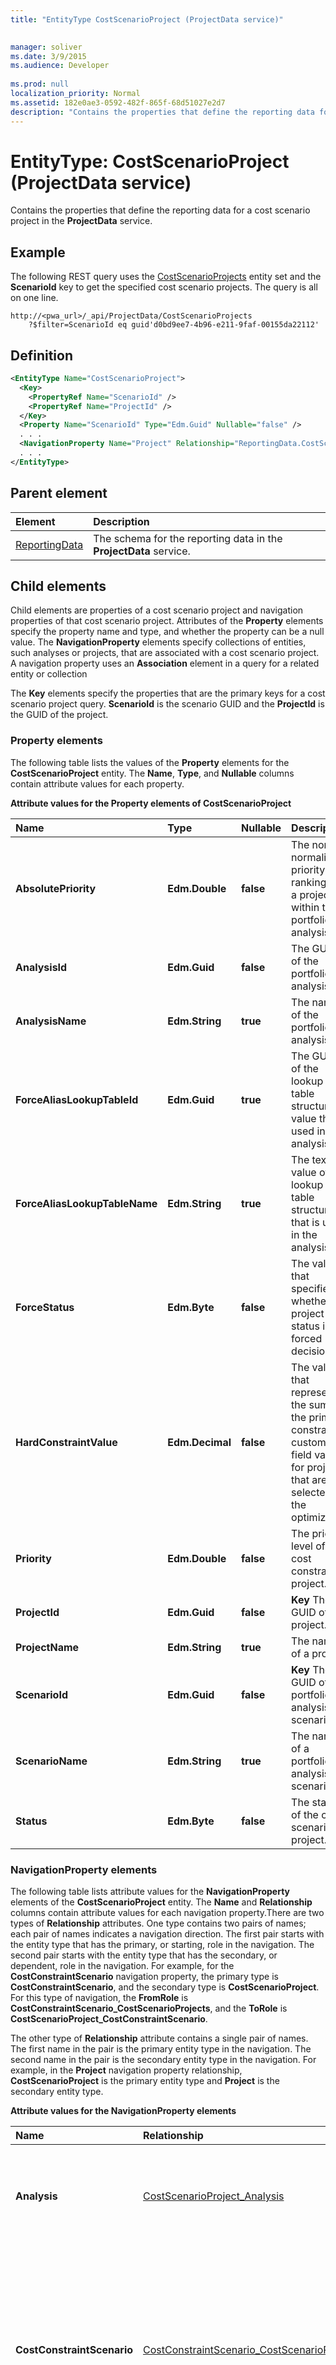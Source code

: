 ```yaml
---
title: "EntityType CostScenarioProject (ProjectData service)"

 
manager: soliver
ms.date: 3/9/2015
ms.audience: Developer
 
ms.prod: null
localization_priority: Normal
ms.assetid: 182e0ae3-0592-482f-865f-68d51027e2d7
description: "Contains the properties that define the reporting data for a cost scenario project in the ProjectData service."
---
```


# EntityType: CostScenarioProject (ProjectData service)

Contains the properties that define the reporting data for a cost scenario project in the **ProjectData** service. 
  
## Example

The following REST query uses the [CostScenarioProjects](entityset-costscenarioprojects-projectdata-service.md) entity set and the **ScenarioId** key to get the specified cost scenario projects. The query is all on one line. 
  
```
http://<pwa_url>/_api/ProjectData/CostScenarioProjects
    ?$filter=ScenarioId eq guid'd0bd9ee7-4b96-e211-9faf-00155da22112'
```

## Definition

```XML
<EntityType Name="CostScenarioProject">
  <Key>
    <PropertyRef Name="ScenarioId" />
    <PropertyRef Name="ProjectId" />
  </Key>
  <Property Name="ScenarioId" Type="Edm.Guid" Nullable="false" />
  . . .
  <NavigationProperty Name="Project" Relationship="ReportingData.CostScenarioProject_Project" ToRole="Project" FromRole="CostScenarioProject" />
  . . .
</EntityType>
```

## Parent element

|**Element**|**Description**|
|:-----|:-----|
|[ReportingData](schema-microsoft-office-project-server-projectdata-service.md) <br/> |The schema for the reporting data in the **ProjectData** service.  <br/> |
   
## Child elements

Child elements are properties of a cost scenario project and navigation properties of that cost scenario project. Attributes of the **Property** elements specify the property name and type, and whether the property can be a null value. The **NavigationProperty** elements specify collections of entities, such analyses or projects, that are associated with a cost scenario project. A navigation property uses an **Association** element in a query for a related entity or collection 
  
The **Key** elements specify the properties that are the primary keys for a cost scenario project query. **ScenarioId** is the scenario GUID and the **ProjectId** is the GUID of the project. 
  
### Property elements

The following table lists the values of the **Property** elements for the **CostScenarioProject** entity. The **Name**, **Type**, and **Nullable** columns contain attribute values for each property. 
  
**Attribute values for the Property elements of CostScenarioProject**

|**Name**|**Type**|**Nullable**|**Description**|
|:-----|:-----|:-----|:-----|
|**AbsolutePriority** <br/> |**Edm.Double** <br/> |**false** <br/> |The non-normalized priority ranking for a project within the portfolio analysis.  <br/> |
|**AnalysisId** <br/> |**Edm.Guid** <br/> |**false** <br/> |The GUID of the portfolio analysis.  <br/> |
|**AnalysisName** <br/> |**Edm.String** <br/> |**true** <br/> |The name of the portfolio analysis.  <br/> |
|**ForceAliasLookupTableId** <br/> |**Edm.Guid** <br/> |**true** <br/> |The GUID of the lookup table structure value that is used in the analysis.  <br/> |
|**ForceAliasLookupTableName** <br/> |**Edm.String** <br/> |**true** <br/> |The text value of the lookup table structure that is used in the analysis.  <br/> |
|**ForceStatus** <br/> |**Edm.Byte** <br/> |**false** <br/> |The value that specifies whether project status is a forced decision.  <br/> |
|**HardConstraintValue** <br/> |**Edm.Decimal** <br/> |**false** <br/> |The value that represents the sum of the primary constraint custom field values for projects that are selected in the optimizer.  <br/> |
|**Priority** <br/> |**Edm.Double** <br/> |**false** <br/> |The priority level of the cost constraint project.  <br/> |
|**ProjectId** <br/> |**Edm.Guid** <br/> |**false** <br/> |**Key**         The GUID of a project.  <br/> |
|**ProjectName** <br/> |**Edm.String** <br/> |**true** <br/> |The name of a project.  <br/> |
|**ScenarioId** <br/> |**Edm.Guid** <br/> |**false** <br/> |**Key**         The GUID of a portfolio analysis scenario.  <br/> |
|**ScenarioName** <br/> |**Edm.String** <br/> |**true** <br/> |The name of a portfolio analysis scenario.  <br/> |
|**Status** <br/> |**Edm.Byte** <br/> |**false** <br/> |The status of the cost scenario project.  <br/> |
   
### NavigationProperty elements

The following table lists attribute values for the **NavigationProperty** elements of the **CostScenarioProject** entity. The **Name** and **Relationship** columns contain attribute values for each navigation property.There are two types of **Relationship** attributes. One type contains two pairs of names; each pair of names indicates a navigation direction. The first pair starts with the entity type that has the primary, or starting, role in the navigation. The second pair starts with the entity type that has the secondary, or dependent, role in the navigation. For example, for the **CostConstraintScenario** navigation property, the primary type is **CostConstraintScenario**, and the secondary type is **CostScenarioProject**. For this type of navigation, the **FromRole** is **CostConstraintScenario_CostScenarioProjects**, and the **ToRole** is **CostScenarioProject_CostConstraintScenario**.
  
The other type of **Relationship** attribute contains a single pair of names. The first name in the pair is the primary entity type in the navigation. The second name in the pair is the secondary entity type in the navigation. For example, in the **Project** navigation property relationship, **CostScenarioProject** is the primary entity type and **Project** is the secondary entity type. 
  
**Attribute values for the NavigationProperty elements**

|**Name**|**Relationship**|**Description**|
|:-----|:-----|:-----|
|**Analysis** <br/> |[CostScenarioProject_Analysis](association-costscenarioproject_analysis-projectdata-service.md) <br/> |Establishes navigation from a collection of cost scenario projects to an analysis.  <br/> |
|**CostConstraintScenario** <br/> |[CostConstraintScenario_CostScenarioProjects_CostScenarioProject_CostConstraintScenario](association-costconstraintscenario_costscenarioprojects_costscenarioproject_cost.md) <br/> |Establishes navigation from a cost constraint scenario to a collection of cost scenario projects and from a cost scenario project to a cost constraint scenario.  <br/> |
|**Project** <br/> |[CostScenarioProject_Project](association-costscenarioproject_project-projectdata-service.md) <br/> |Establishes navigation from a collection of cost scenario projects to a project.  <br/> |
   
## See also

#### Reference

[CostScenarioProjects](entityset-costscenarioprojects-projectdata-service.md)
  
[ReportingData](schema-microsoft-office-project-server-projectdata-service.md)
#### Concepts

[Querying OData feeds for Project reporting data](querying-odata-feeds-for-project-reporting-data.md)

